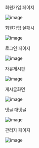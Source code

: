회원가입 페이지

![image](https://github.com/jungwontwo2/Basic-Board/assets/65643842/f10022c4-6c9a-431c-a385-761e570d31c3)

회원가입 실패시

![image](https://github.com/jungwontwo2/Basic-Board/assets/65643842/5b9dc7fc-7aee-4b38-b659-3a0b34f1ccb7)


로그인 페이지

![image](https://github.com/jungwontwo2/Basic-Board/assets/65643842/1cdf7808-f35d-4af0-88ef-c199a78260c3)


자유게시판

![image](https://github.com/jungwontwo2/Basic-Board/assets/65643842/d606fbe8-b818-418d-97ac-5854384b434c)


게시글화면

![image](https://github.com/jungwontwo2/Basic-Board/assets/65643842/7f8b703c-cb1c-4108-8e24-b8460404a081)

댓글 대댓글

![image](https://github.com/jungwontwo2/Basic-Board/assets/65643842/55e95dd3-ff5e-4484-9345-0adc46c065f8)

관리자 페이지

![image](https://github.com/jungwontwo2/Basic-Board/assets/65643842/ce2fd286-da4a-4b57-ab72-eac5f00cd86d)

